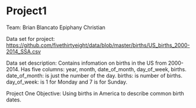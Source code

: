# Project1
Team: 
Brian Blancato
Epiphany Christian

Data set for project:
https://github.com/fivethirtyeight/data/blob/master/births/US_births_2000-2014_SSA.csv

Data set description:
Contains infomation on births in the US
from 2000-2014.
Has five columns:
year, month, date_of_month, day_of_week, births.
date_of_month: is just the number of the day.
births: is number of births.
day_of_week: is 1 for Monday and 7 is for Sunday.

Project One Objective:
Using births in America to describe common birth dates.

